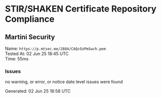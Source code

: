 # STIR/SHAKEN Certificate Repository Compliance

## Martini Security

Name: `https://p.mtsec.me/2884/CAQcOzPmSwch.pem`\
Tested At: 02 Jun 25 18:45 UTC\
Time: 55ms

### Issues

no warning, or error, or notice date level issues were found

Generated: 02 Jun 25 18:58 UTC